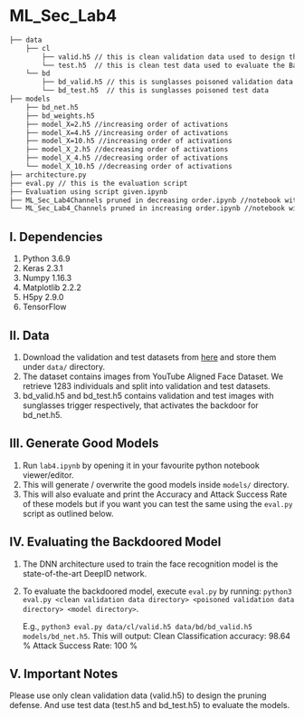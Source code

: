 # ML_Sec_Lab4

```bash
├── data
    ├── cl
        ├── valid.h5 // this is clean validation data used to design the defense
        └── test.h5  // this is clean test data used to evaluate the BadNet
    └── bd
        ├── bd_valid.h5 // this is sunglasses poisoned validation data
        └── bd_test.h5  // this is sunglasses poisoned test data
├── models
    ├── bd_net.h5
    ├── bd_weights.h5
    ├── model_X=2.h5 //increasing order of activations
    ├── model_X=4.h5 //increasing order of activations
    ├── model_X=10.h5 //increasing order of activations
    ├── model_X_2.h5 //decreasing order of activations
    ├── model_X_4.h5 //decreasing order of activations
    └── model_X_10.h5 //decreasing order of activations
├── architecture.py
├── eval.py // this is the evaluation script
├── Evaluation using script given.ipynb
├── ML_Sec_Lab4Channels pruned in decreasing order.ipynb //notebook with prescribed task
└── ML_Sec_Lab4_Channels pruned in increasing order.ipynb //notebook with second experiment as first gave suspicious results
```

## I. Dependencies

   1. Python 3.6.9
   2. Keras 2.3.1
   3. Numpy 1.16.3
   4. Matplotlib 2.2.2
   5. H5py 2.9.0
   6. TensorFlow 

## II. Data

   1. Download the validation and test datasets from [here](https://drive.google.com/drive/folders/1Rs68uH8Xqa4j6UxG53wzD0uyI8347dSq?usp=sharing) and store them under `data/` directory.
   2. The dataset contains images from YouTube Aligned Face Dataset. We retrieve 1283 individuals and split into validation and test datasets.
   3. bd_valid.h5 and bd_test.h5 contains validation and test images with sunglasses trigger respectively, that activates the backdoor for bd_net.h5.

## III. Generate Good Models

   1. Run `lab4.ipynb` by opening it in your favourite python notebook viewer/editor.
   2. This will generate / overwrite the good models inside `models/` directory.
   3. This will also evaluate and print the Accuracy and Attack Success Rate of these models but if you want you can test the same using the `eval.py` script as outlined below.

## IV. Evaluating the Backdoored Model

   1. The DNN architecture used to train the face recognition model is the state-of-the-art DeepID network.
   2. To evaluate the backdoored model, execute `eval.py` by running:
      `python3 eval.py <clean validation data directory> <poisoned validation data directory> <model directory>`.

      E.g., `python3 eval.py data/cl/valid.h5 data/bd/bd_valid.h5 models/bd_net.h5`. This will output:
      Clean Classification accuracy: 98.64 %
      Attack Success Rate: 100 %

## V. Important Notes

Please use only clean validation data (valid.h5) to design the pruning defense. And use test data (test.h5 and bd_test.h5) to evaluate the models.
